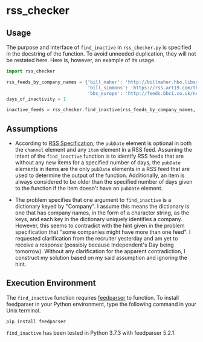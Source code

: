 # rss_checker

## Usage ##
The purpose and interface of `find_inactive` in `rss_checker.py` is specified in the docstring of the function. To avoid
unneeded duplication, they will not be restated here. Here is, however, an example of its usage.

```python
import rss_checker

rss_feeds_by_company_names = {'bill_maher': 'http://billmaher.hbo.libsynpro.com/rss',
                              'bill_simmons': 'https://rss.art19.com/the-bill-simmons-podcast',
                              'bbc_europe': 'http://feeds.bbci.co.uk/news/world/europe/rss.xml'}
days_of_inactivity = 1

inactive_feeds = rss_checker.find_inactive(rss_feeds_by_company_names, days_of_inactivity)
```

## Assumptions ##
* According to [RSS Specification](http://www.rssboard.org/rss-specification "RSS Specification"), the `pubDate` element
is optional in both the `channel` element and any `item` element in a RSS feed. Assuming the intent of the 
`find_inactive` function is to identify RSS feeds that are without any new items for a specified number of days, the
`pubDate` elements in items are the only `pubDate` elements in a RSS feed that are used to determine the output of the 
function. Additionally, an item is always considered to be older than the specified number of days given to the function
if the item doesn't have an `pubDate` element.

* The problem specifies that one argument to `find_inactive` is a dictionary keyed by "Company". I assume this means the
dictionary is one that has company names, in the form of a character string, as the keys, and each key in the dictionary
uniquely identifies a company. However, this seems to contradict with the hint given in the problem specification that 
"some companies might have more than one feed". I requested clarification from the recruiter yesterday and am yet to 
receive a response (possibly because Independent's Day being tomorrow). Without any clarification for the apparent
contradiction, I construct my solution based on my said assumption and ignoring the hint.

## Execution Environment ##
The `find_inactive` function requires [feedparser](https://github.com/kurtmckee/feedparser) to function. To install
feedparser in your Python environment, type the following command in your Unix terminal.
```
pip install feedparser
```

`find_inactive` has been tested in Python 3.7.3 with feedparser 5.2.1. 
